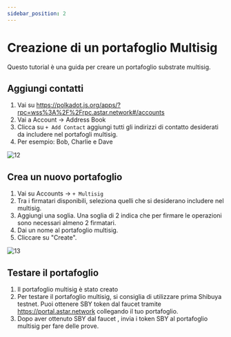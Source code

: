 ```yaml
---
sidebar_position: 2
---
```


# Creazione di un portafoglio Multisig

Questo tutorial è una guida per creare un portafoglio substrate multisig.

## Aggiungi contatti

1. Vai su <https://polkadot.js.org/apps/?rpc=wss%3A%2F%2Frpc.astar.network#/accounts>
2. Vai a Account -> Address Book
3. Clicca su `+ Add Contact` aggiungi tutti gli indirizzi di contatto desiderati da includere nel portafogli multisig.
4. Per esempio: Bob, Charlie e Dave

![12](img/12.png)

## Crea un nuovo portafoglio

1. Vai su Accounts -> `+ Multisig`
2. Tra i firmatari disponibili, seleziona quelli che si desiderano includere nel multisig.
3. Aggiungi una soglia. Una soglia di 2 indica che per firmare le operazioni sono necessari almeno 2 firmatari.
4. Dai un nome al portafoglio multisig.
5. Cliccare su "Create".

![13](img/13.png)

## Testare il portafoglio

1. Il portafoglio multisig è stato creato
2. Per testare il portafoglio multisig, si consiglia di utilizzare prima Shibuya testnet. Puoi ottenere SBY token dal faucet tramite <https://portal.astar.network> collegando il tuo portafoglio.
3. Dopo aver ottenuto SBY dal faucet , invia i token SBY al portafoglio multisig per fare delle prove.
